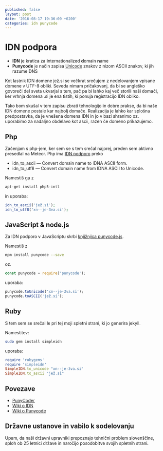 ```yaml
---
published: false
layout: post
date: '2016-08-17 19:36:00 +0200'
categories: idn punycode
---
```

# IDN podpora

- **IDN** je kratica za **i**nternationalized **d**omain **n**ame
- **Punycode** je način zapisa [Unicode](https://sl.wikipedia.org/wiki/Unicode) znakov z nizom ASCII znakov, ki jih razume DNS

Kot lastnik IDN domene jež.si se večkrat srečujem z nedelovanjem vpisane domene v UTF-8 obliki. Seveda nimam pričakovanj, da bi se angleško govoreči del sveta ukvarjal s tem, pač pa bi lahko kaj več storili naši domači, ker vrhnja domena .si je ena tistih, ki ponuja registracijo IDN obliko.

Tako bom skušal v tem zapisu zbrati tehnologijo in dobre prakse, da bi naše IDN domene postale kar najbolj domače. Realizacija je lahko kar splošna predpostavka, da je vnešena domena IDN in jo v bazi shranimo oz. uporabimo za nadaljno obdelavo kot ascii, razen če domeno prikazujemo.

## Php

Začenjam s php-jem, ker sem se s tem srečal najprej, preden sem aktivno presedlal na Meteor.
Php ima [IDN podporo](http://php.net/manual/en/ref.intl.idn.php) preko
- idn_to_ascii — Convert domain name to IDNA ASCII form.
- idn_to_utf8 — Convert domain name from IDNA ASCII to Unicode.

Namestiš ga z
```bash
apt-get install php5-intl
```
in uporaba:
```php
idn_to_ascii('jež.si');
idn_to_utf8('xn--je-3va.si');
```

## JavaScript & node.js

Za IDN podporo v JavaScriptu skrbi [knjižnjica punycode.js](https://github.com/bestiejs/punycode.js/).

Namestiš z
```bash
npm install punycode --save
```
oz.

```javascript
const punycode = require('punycode');
```

uporaba:
```javascript
punycode.toUnicode('xn--je-3va.si');
punycode.toASCII('jež.si');
```

## Ruby

S tem sem se srečal le pri tej moji spletni strani, ki jo generira jekyll.

Namestitev:
```bash
sudo gem install simpleidn
```

uporaba:
```ruby
require 'rubygems'
require 'simpleidn'
SimpleIDN.to_unicode "xn--je-3va.si"
SimpleIDN.to_ascii "jež.si"
```

## Povezave

- [PunyCoder](https://www.punycoder.com)
- [Wiki o IDN](https://en.wikipedia.org/wiki/Internationalized_domain_name)
- [Wiki o Punycode](https://en.wikipedia.org/wiki/Punycode)


## Državne ustanove in vabilo k sodelovanju

Upam, da naši državni upravniki prepoznajo tehnični problem slovenščine, sploh ob 25 letnici države in naročijo posodobitve svojih spletnih strani.
